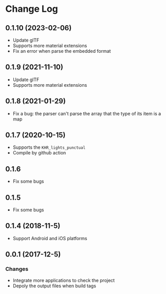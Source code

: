 # Change Log

## 0.1.10 (2023-02-06)

* Update glTF
* Supports more material extensions
* Fix an error when parse the embedded format

## 0.1.9 (2021-11-10)

* Update glTF
* Supports more material extensions

## 0.1.8 (2021-01-29)

* Fix a bug: the parser can't parse the array that the type of  its item is a map

## 0.1.7 (2020-10-15)

* Supports the `KHR_lights_punctual`
* Compile by github action

## 0.1.6

* Fix some bugs

## 0.1.5

* Fix some bugs

## 0.1.4 (2018-11-5)

* Support Android and iOS platforms

## 0.0.1 (2017-12-5)

### Changes

* Integrate more applications to check the project
* Depoly the output files when build tags
